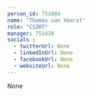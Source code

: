 ```yaml
---
person_id: 751084
name: "Thomas van Voorst"
role: "CSIRT"
manager: 751030
socials :
  - twitterUrl: None
  - linkedInUrl: None
  - facebookUrl: None
  - websiteUrl: None
---
```

None
